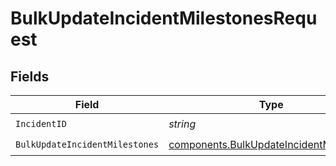 # BulkUpdateIncidentMilestonesRequest


## Fields

| Field                                                                                              | Type                                                                                               | Required                                                                                           | Description                                                                                        |
| -------------------------------------------------------------------------------------------------- | -------------------------------------------------------------------------------------------------- | -------------------------------------------------------------------------------------------------- | -------------------------------------------------------------------------------------------------- |
| `IncidentID`                                                                                       | *string*                                                                                           | :heavy_check_mark:                                                                                 | N/A                                                                                                |
| `BulkUpdateIncidentMilestones`                                                                     | [components.BulkUpdateIncidentMilestones](../../models/components/bulkupdateincidentmilestones.md) | :heavy_check_mark:                                                                                 | N/A                                                                                                |